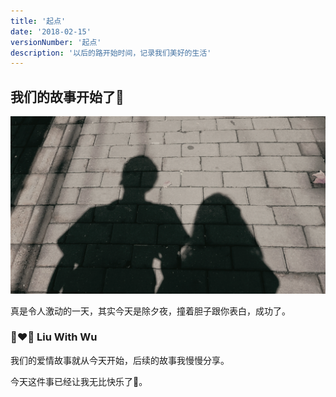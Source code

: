 ```yaml
---
title: '起点'
date: '2018-02-15'
versionNumber: '起点'
description: '以后的路开始时间，记录我们美好的生活'
---
```


## 我们的故事开始了🐣

![IMG_1](../../assets/IMG_1.webp)

真是令人激动的一天，其实今天是除夕夜，撞着胆子跟你表白，成功了。

### 👩‍❤️‍👨 Liu With Wu

我们的爱情故事就从今天开始，后续的故事我慢慢分享。

今天这件事已经让我无比快乐了🎊。
